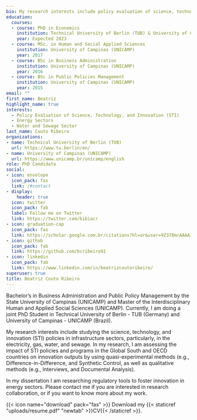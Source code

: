```yaml
---
bio: My research interests include policy evaluation of science, technology, and innovation (STI) in energy, water, and sewage sectors.![](/authors/admin/_index_files/avatar.jpg)
education:
  courses:
  - course: PhD in Economics
    institution: Technical University of Berlin (TUB) & University of Campinas (UNICAMP) 
    year: Expected 2023
  - course: MSc. in Human and Social Applied Sciences
    institution: University of Campinas (UNICAMP)
    year: 2017
  - course: BSc in Business Administration
    institution: University of Campinas (UNICAMP)
    year: 2016
  - course: BSc in Public Policies Management
    institution: University of Campinas (UNICAMP)
    year: 2015
email: ""
first_name: Beatriz
highlight_name: true
interests:
  - Policy Evaluation of Science, Technology, and Innovation (STI)
  - Energy Sectors
  - Water and Sewage Sector 
last_name: Couto Ribeiro
organizations:
- name: Technical University of Berlin (TUB)
  url: https://www.tu.berlin/en/
- name: University of Campinas (UNICAMP)
  url: https://www.unicamp.br/unicamp/english
role: PhD Candidate
social:
- icon: envelope
  icon_pack: fas
  link: /#contact
- display:
    header: true
  icon: twitter
  icon_pack: fab
  label: Follow me on Twitter
  link: https://twitter.com/bibiacr
- icon: graduation-cap
  icon_pack: fas
  link: https://scholar.google.com.br/citations?hl=ar&user=9Z378mcAAAAJ
- icon: github
  icon_pack: fab
  link: https://github.com/bcribeiro91
- icon: linkedin
  icon_pack: fab
  link: https://www.linkedin.com/in/beatrizcoutoribeiro/
superuser: true
title: Beatriz Couto Ribeiro
---
```


Bachelor’s in Business Administration and Public Policy Management by the State University of Campinas (UNICAMP) and Master of the Interdisciplinary Human and Applied Social Sciences (UNICAMP). Currently, I am doing a joint PhD Student in Technical University of Berlin - TUB (Germany) and University of Campinas - UNICAMP (Brazil).

My research interests include studying the science, technology, and innovation (STI) policies in infrastructure sectors, particularly, in the electricity, gas, water, and sewage. In my research, I am assessing the impact of STI policies and programs in the Global South and OECD countries on innovation outputs by using quasi-experimental methods (e.g., Difference-in-Difference, and Synthetic Control, as well as qualitative methods (e.g., Interviews, and Documental Analysis).

In my dissertation I am researching regulatory tools to foster innovation in energy sectors. Please contact me if you are interested in research collaboration, or if you want to know more about my work.


{{< icon name="download" pack="fas" >}} Download my {{< staticref "uploads/resume.pdf" "newtab" >}}CV{{< /staticref >}}.
